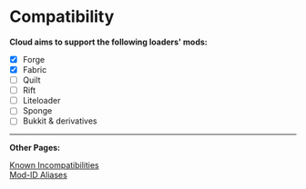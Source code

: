 # Compatibility

**Cloud aims to support the following loaders' mods:**

* [X] Forge
* [X] Fabric
* [ ] Quilt
* [ ] Rift
* [ ] Liteloader
* [ ] Sponge
* [ ] Bukkit & derivatives

---

**Other Pages:**

[Known Incompatibilities](./KnownIncompatibilities.md)
\
[Mod-ID Aliases](./ModIDAliases.md)
